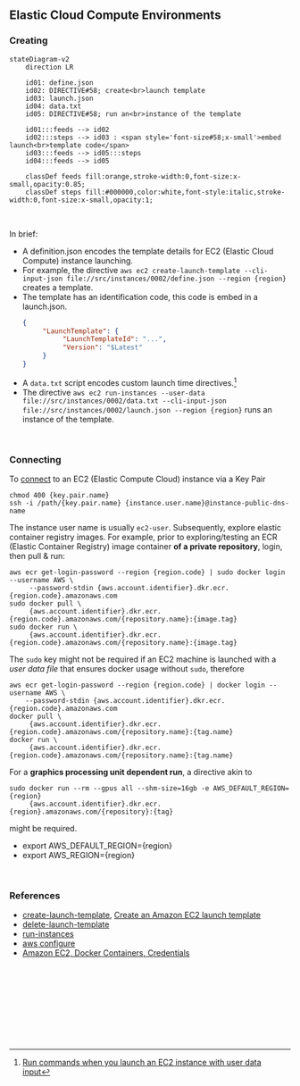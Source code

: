 <br>

## Elastic Cloud Compute Environments

### Creating

```mermaid
stateDiagram-v2
    direction LR
    
    id01: define.json
    id02: DIRECTIVE#58; create<br>launch template
    id03: launch.json
    id04: data.txt
    id05: DIRECTIVE#58; run an<br>instance of the template
    
    id01:::feeds --> id02
    id02:::steps --> id03 : <span style='font-size#58;x-small'>embed launch<br>template code</span>
    id03:::feeds --> id05:::steps
    id04:::feeds --> id05

    classDef feeds fill:orange,stroke-width:0,font-size:x-small,opacity:0.85;
    classDef steps fill:#000000,color:white,font-style:italic,stroke-width:0,font-size:x-small,opacity:1;
```

<br>

In brief:

* A definition.json encodes the template details for EC2 (Elastic Cloud Compute) instance launching. 
* For example, the directive `aws ec2 create-launch-template --cli-input-json file://src/instances/0002/define.json --region {region}` creates a template.
* The template has an identification code, this code is embed in a launch.json.
     ```json
     {
          "LaunchTemplate": {
               "LaunchTemplateId": "...",
               "Version": "$Latest"
          }
    }
    ```
* A `data.txt` script encodes custom launch time directives.[^user-data]
* The directive `aws ec2 run-instances --user-data file://src/instances/0002/data.txt --cli-input-json file://src/instances/0002/launch.json --region {region}` runs an instance of the template.

<br>

### Connecting

To <a href="https://docs.aws.amazon.com/AWSEC2/latest/UserGuide/connect-linux-inst-ssh.html" target="_blank">connect</a> to an EC2 (Elastic Compute Cloud) instance via a Key Pair

```shell
chmod 400 {key.pair.name}
ssh -i /path/{key.pair.name} {instance.user.name}@instance-public-dns-name
```

The instance user name is usually `ec2-user`.  Subsequently, explore elastic container registry images.  For example, prior to exploring/testing an ECR (Elastic Container Registry) image container **of a private repository**, login, then pull & run:

```shell
aws ecr get-login-password --region {region.code} | sudo docker login --username AWS \ 
     --password-stdin {aws.account.identifier}.dkr.ecr.{region.code}.amazonaws.com
sudo docker pull \
     {aws.account.identifier}.dkr.ecr.{region.code}.amazonaws.com/{repository.name}:{image.tag}
sudo docker run \
     {aws.account.identifier}.dkr.ecr.{region.code}.amazonaws.com/{repository.name}:{image.tag}
```

The `sudo` key might not be required if an EC2 machine is launched with a *user data file* that ensures docker usage without `sudo`, therefore

```shell
aws ecr get-login-password --region {region.code} | docker login --username AWS \
    --password-stdin {aws.account.identifier}.dkr.ecr.{region.code}.amazonaws.com
docker pull \
     {aws.account.identifier}.dkr.ecr.{region.code}.amazonaws.com/{repository.name}:{tag.name}
docker run \
     {aws.account.identifier}.dkr.ecr.{region.code}.amazonaws.com/{repository.name}:{tag.name}
```

For a **graphics processing unit dependent run**, a directive akin to

```shell
sudo docker run --rm --gpus all --shm-size=16gb -e AWS_DEFAULT_REGION={region}
     {aws.account.identifier}.dkr.ecr.{region}.amazonaws.com/{repository}:{tag}
```

might be required.

* export AWS_DEFAULT_REGION={region}
* export AWS_REGION={region}

<br>

### References

* [create-launch-template](https://awscli.amazonaws.com/v2/documentation/api/latest/reference/ec2/create-launch-template.html), [Create an Amazon EC2 launch template](https://docs.aws.amazon.com/AWSEC2/latest/UserGuide/create-launch-template.html#create-launch-template-define-parameters)
* [delete-launch-template](https://docs.aws.amazon.com/cli/latest/reference/ec2/delete-launch-template.html)
* [run-instances](https://awscli.amazonaws.com/v2/documentation/api/latest/reference/ec2/run-instances.html)
* [aws configure](https://thereferences.github.io/practice/docs/build/html/development/integration/cloud.html)
* [Amazon EC2, Docker Containers, Credentials](https://www.baeldung.com/ops/docker-container-pass-aws-credentials)

<br>
<br>

<br>
<br>

<br>
<br>

<br>
<br>


[^user-data]: [Run commands when you launch an EC2 instance with user data input](https://docs.aws.amazon.com/AWSEC2/latest/UserGuide/user-data.html)
